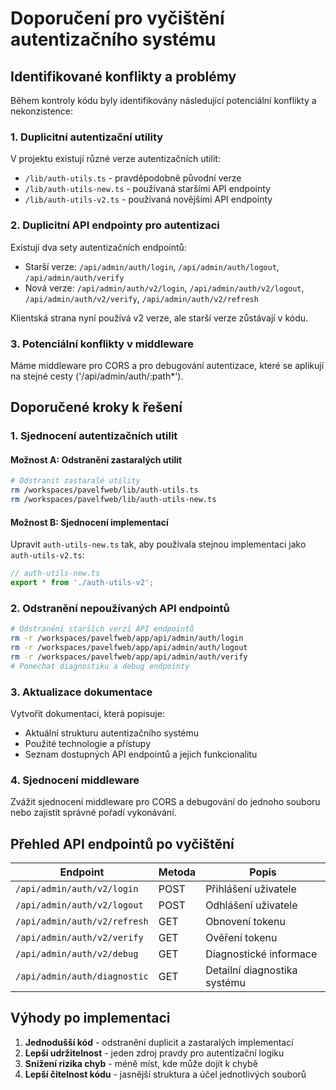 # Doporučení pro vyčištění autentizačního systému

## Identifikované konflikty a problémy

Během kontroly kódu byly identifikovány následující potenciální konflikty a nekonzistence:

### 1. Duplicitní autentizační utility

V projektu existují různé verze autentizačních utilit:
- `/lib/auth-utils.ts` - pravděpodobně původní verze
- `/lib/auth-utils-new.ts` - používaná staršími API endpointy
- `/lib/auth-utils-v2.ts` - používaná novějšími API endpointy

### 2. Duplicitní API endpointy pro autentizaci

Existují dva sety autentizačních endpointů:
- Starší verze: `/api/admin/auth/login`, `/api/admin/auth/logout`, `/api/admin/auth/verify`
- Nová verze: `/api/admin/auth/v2/login`, `/api/admin/auth/v2/logout`, `/api/admin/auth/v2/verify`, `/api/admin/auth/v2/refresh`

Klientská strana nyní používá v2 verze, ale starší verze zůstávají v kódu.

### 3. Potenciální konflikty v middleware

Máme middleware pro CORS a pro debugování autentizace, které se aplikují na stejné cesty ('/api/admin/auth/:path*').

## Doporučené kroky k řešení

### 1. Sjednocení autentizačních utilit

#### Možnost A: Odstranění zastaralých utilit
```bash
# Odstranit zastaralé utility
rm /workspaces/pavelfweb/lib/auth-utils.ts
rm /workspaces/pavelfweb/lib/auth-utils-new.ts
```

#### Možnost B: Sjednocení implementací
Upravit `auth-utils-new.ts` tak, aby používala stejnou implementaci jako `auth-utils-v2.ts`:

```javascript
// auth-utils-new.ts
export * from './auth-utils-v2';
```

### 2. Odstranění nepoužívaných API endpointů

```bash
# Odstranění starších verzí API endpointů
rm -r /workspaces/pavelfweb/app/api/admin/auth/login
rm -r /workspaces/pavelfweb/app/api/admin/auth/logout
rm -r /workspaces/pavelfweb/app/api/admin/auth/verify
# Ponechat diagnostiku a debug endpointy
```

### 3. Aktualizace dokumentace

Vytvořit dokumentaci, která popisuje:
- Aktuální strukturu autentizačního systému
- Použité technologie a přístupy
- Seznam dostupných API endpointů a jejich funkcionalitu

### 4. Sjednocení middleware

Zvážit sjednocení middleware pro CORS a debugování do jednoho souboru nebo zajistit správné pořadí vykonávání.

## Přehled API endpointů po vyčištění

| Endpoint | Metoda | Popis |
|----------|--------|-------|
| `/api/admin/auth/v2/login` | POST | Přihlášení uživatele |
| `/api/admin/auth/v2/logout` | POST | Odhlášení uživatele |
| `/api/admin/auth/v2/refresh` | GET | Obnovení tokenu |
| `/api/admin/auth/v2/verify` | GET | Ověření tokenu |
| `/api/admin/auth/v2/debug` | GET | Diagnostické informace |
| `/api/admin/auth/diagnostic` | GET | Detailní diagnostika systému |

## Výhody po implementaci

1. **Jednodušší kód** - odstranění duplicit a zastaralých implementací
2. **Lepší udržitelnost** - jeden zdroj pravdy pro autentizační logiku
3. **Snížení rizika chyb** - méně míst, kde může dojít k chybě
4. **Lepší čitelnost kódu** - jasnější struktura a účel jednotlivých souborů